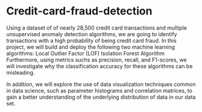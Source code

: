 # Credit-card-fraud-detection
Using a dataset of of nearly 28,500 credit card transactions and multiple unsupervised anomaly detection algorithms, we are going to identify transactions with a high probability of being credit card fraud. In this project, we will build and deploy the following two machine learning algorithms:
Local Outlier Factor (LOF)
Isolation Forest Algorithm
Furthermore, using metrics suchs as precision, recall, and F1-scores, we will investigate why the classification accuracy for these algorithms can be misleading.

In addition, we will explore the use of data visualization techniques common in data science, such as parameter histograms and correlation matrices, to gain a better understanding of the underlying distribution of data in our data set.
